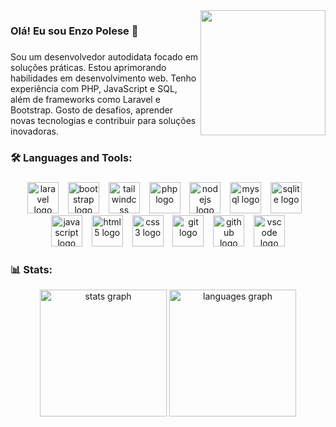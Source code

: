 <img align="right" height="200" src="https://i.pinimg.com/originals/e4/26/70/e426702edf874b181aced1e2fa5c6cde.gif"  />

###

<h3 align="left">Olá! Eu sou Enzo Polese 👋</h3>

###

<p align="left" style="margin-right: 30px;">
  Sou um desenvolvedor autodidata focado em soluções práticas. Estou aprimorando habilidades em desenvolvimento web. Tenho experiência com PHP, JavaScript e SQL, além de frameworks como Laravel e Bootstrap. Gosto de desafios, aprender novas tecnologias e contribuir para soluções inovadoras.
</p>


###

<h3 align="left">🛠 Languages and Tools:</h3>

###

<div align="center">
  <img src="https://skillicons.dev/icons?i=laravel" height="50" alt="laravel logo"  />
  <img width="7" />
  <img src="https://skillicons.dev/icons?i=bootstrap" height="50" alt="bootstrap logo"  />
  <img width="7" />
  <img src="https://skillicons.dev/icons?i=tailwind" height="50" alt="tailwindcss logo"  />
  <img width="7" />
  <img src="https://skillicons.dev/icons?i=php" height="50" alt="php logo"  />
  <img width="7" />
  <img src="https://skillicons.dev/icons?i=nodejs" height="50" alt="nodejs logo"  />
  <img width="7" />
  <img src="https://skillicons.dev/icons?i=mysql" height="50" alt="mysql logo"  />
  <img width="7" />
  <img src="https://skillicons.dev/icons?i=sqlite" height="50" alt="sqlite logo"  />
  <img width="7" />
  <img src="https://skillicons.dev/icons?i=js" height="50" alt="javascript logo"  />
  <img width="7" />
  <img src="https://skillicons.dev/icons?i=html" height="50" alt="html5 logo"  />
  <img width="7" />
  <img src="https://skillicons.dev/icons?i=css" height="50" alt="css3 logo"  />
  <img width="7" />
  <img src="https://skillicons.dev/icons?i=git" height="50" alt="git logo"  />
  <img width="7" />
  <img src="https://skillicons.dev/icons?i=github" height="50" alt="github logo"  />
  <img width="7" />
  <img src="https://skillicons.dev/icons?i=vscode" height="50" alt="vscode logo"  />
</div>


<h3 align="left">📊 Stats:</h3>


<div align="center">
   <img src="https://github-readme-stats.vercel.app/api?username=polese-e&hide_title=false&hide_rank=false&show_icons=true&include_all_commits=true&count_private=true&disable_animations=false&theme=nord&locale=en&hide_border=true&order=1" height="203" alt="stats graph"  />
  <img src="https://github-readme-stats.vercel.app/api/top-langs?username=polese-e&locale=en&hide_title=false&layout=compact&card_width=320&langs_count=9&theme=nord&hide_border=true&order=2" height="203" alt="languages graph"  />
</div>
